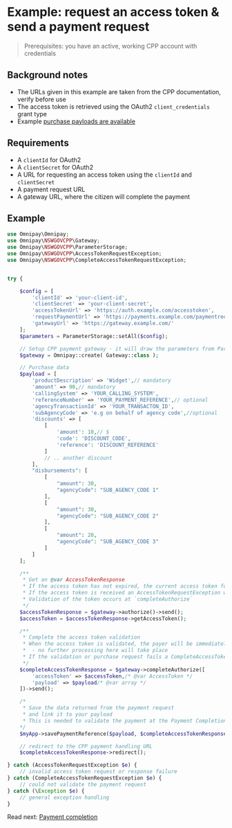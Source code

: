 # Example: request an access token & send a payment request

> Prerequisites: you have an active, working CPP account with credentials


## Background notes

- The URLs given in this example are taken from the CPP documentation, verify before use
- The access token is retrieved using the OAuth2 `client_credentials` grant type
- Example [purchase payloads are available](https://documenter.getpostman.com/view/7222098/SzfCSkTn?version=latest#9e9d6f24-2d16-4e70-85b1-f4caed287805)

## Requirements

+ A `clientId` for OAuth2
+ A `clientSecret` for OAuth2
+ A URL for requesting an access token using the `clientId` and `clientSecret`
+ A payment request URL
+ A gateway URL, where the citizen will complete the payment

## Example

```php
use Omnipay\Omnipay;
use Omnipay\NSWGOVCPP\Gateway;
use Omnipay\NSWGOVCPP\ParameterStorage;
use Omnipay\NSWGOVCPP\AccessTokenRequestException;
use Omnipay\NSWGOVCPP\CompleteAccessTokenRequestException;


try {

    $config = [
        'clientId' => 'your-client-id',
        'clientSecret' => 'your-client-secret',
        'accessTokenUrl' => 'https://auth.example.com/accesstoken',
        'requestPaymentUrl' => 'https://payments.example.com/paymentrequest',
        'gatewayUrl' => 'https://gateway.example.com/'
    ];
    $parameters = ParameterStorage::setAll($config);

    // Setup CPP payment gateway - it will draw the parameters from ParameterStorage automatically
    $gateway = Omnipay::create( Gateway::class );

    // Purchase data
    $payload = [
        'productDescription' => 'Widget',// mandatory
        'amount' => 90,// mandatory
        'callingSystem' => 'YOUR_CALLING_SYSTEM',
        'referenceNumber' => 'YOUR_PAYMENT_REFERENCE',// optional
        'agencyTransactionId' => 'YOUR_TRANSACTON_ID',
        'subAgencyCode' => 'e.g on behalf of agency code',//optional
        'discounts' => [
            [
                'amount': 10,// $
                'code': 'DISCOUNT_CODE',
                'reference': 'DISCOUNT_REFERENCE'
            ]
            // .. another discount
        ],
        "disbursements": [
            [
                "amount": 30,
                "agencyCode": "SUB_AGENCY_CODE 1"
            ],
            [
                "amount": 30,
                "agencyCode": "SUB_AGENCY_CODE 2"
            ],
            [
                "amount": 20,
                "agencyCode": "SUB_AGENCY_CODE 3"
            ]
        ]
    ];

    /**
     * Get an @var AccessTokenResponse
     * If the access token has not expired, the current access token for the session will be returned
     * If the access token is received an AccessTokenRequestException will be thrown
     * Validation of the token occurs at `completeAuthorize`
     */
    $accessTokenResponse = $gateway->authorize()->send();
    $accessToken = $accessTokenResponse->getAccessToken();

    /**
     * Complete the access token validation
     * When the access token is validated, the payer will be immediately redirected to the gatewayUrl
     *  - no further processing here will take place
     * If the validation or purchase request fails a CompleteAccessTokenRequestException will be thrown
     */
    $completeAccessTokenResponse = $gateway->completeAuthorize([
        'accessToken' => $accessToken,/* @var AccessToken */
        'payload' => $payload/* @var array */
    ])->send();

    /*
     * Save the data returned from the payment request
     * and link it to your payload
     * This is needed to validate the payment at the Payment Completion stage
    */
    $myApp->savePaymentReference($payload, $completeAccessTokenResponse);

    // redirect to the CPP payment handling URL
    $completeAccessTokenResponse->redirect();

} catch (AccessTokenRequestException $e) {
    // invalid access token request or response failure
} catch (CompleteAccessTokenRequestException $e) {
    // could not validate the payment request
} catch (\Exception $e) {
    // general exception handling
}
```

Read next: [Payment completion](./003_payment_competion.md)
